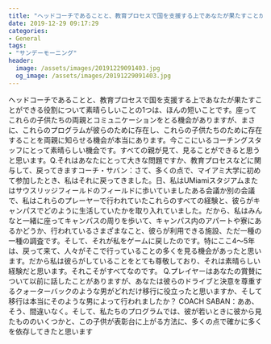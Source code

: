 ```yaml
---
title: "ヘッドコーチであることと、教育プロセスで国を支援する上であなたが果たすことができる役割について素晴らしいことの1つは、ほんの短いことです。"
date: 2019-12-29 09:17:29
categories:
- General
tags:
- "サンデーモーニング"
header:
  image: /assets/images/20191229091403.jpg
  og_image: /assets/images/20191229091403.jpg
---
```


ヘッドコーチであることと、教育プロセスで国を支援する上であなたが果たすことができる役割について素晴らしいことの1つは、ほんの短いことです。座ってこれらの子供たちの両親とコミュニケーションをとる機会がありますが、まさに、これらのプログラムが彼らのために存在し、これらの子供たちのために存在することを両親に知らせる機会が本当にあります。今ここにいるコーチングスタッフにとって素晴らしい機会です。すべての親が見て、見ることができると思うと思います。Q.それはあなたにとって大きな問題ですか、教育プロセスなどに関与して、戻ってきますコーチ・サバン：さて、多くの点で、マイアミ大学に初めて参加したとき、私はそれに戻ってきました。日、私はUMiamiスタジアムまたはサウスリッジフィールドのフィールドに歩いていましたある会議か別の会議で、私はこれらのプレーヤーで行われていたこれらのすべての経験と、彼らがキャンパスでどのように生活していたかを取り入れていました。だから、私はみんなと一緒に座ってキャンパスの周りを歩いて、キャンパス内のアパートや寮にあるかどうか、行われているさまざまなこと、彼らが利用できる施設、ただ一種の一種の調査です。そして、それが私をゲームに戻したのです。特にここ4〜5年は、戻って来て、人々がそこで行っていることの多くを見る機会があったと思います。だから私は彼らがしていることをとても尊敬しており、それは素晴らしい経験だと思います。それこそがすべてなのです。 Q.プレイヤーはあなたの賞賛について以前に話したことがありますが、あなたは彼らのドライブと決意を尊重するクォーターバックのような男がどれだけ移行に役立ったと思いますか、そして移行は本当にそのような男によって行われましたか？ COACH SABAN：ああ、そう、間違いなく。そして、私たちのプログラムでは、彼が若いときに彼から見たもののいくつかと、この子供が表彰台に上がる方法に、多くの点で確かに多くを依存してきたと思います
